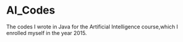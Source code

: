 # AI_Codes
The codes I wrote in Java for the Artificial Intelligence course,which I enrolled myself in the year 2015.

